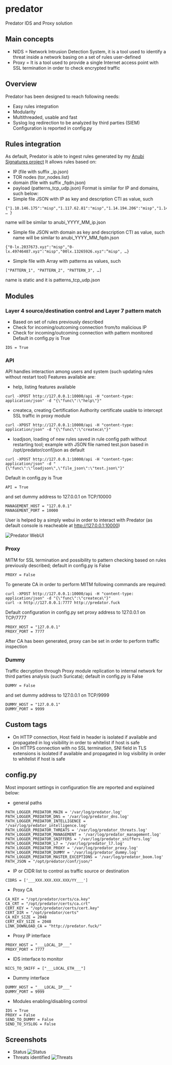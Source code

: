 # predator
Predator IDS and Proxy solution

## Main concepts
* NIDS = Network Intrusion Detection System, it is a tool used to identify a threat inside a network basing on a set of rules user-defined
* Proxy = It is a tool used to provide a single Internet access point with SSL termination in order to check encrypted traffic

## Overview
Predator has been designed to reach following needs:
* Easy rules integration
* Modularity
* Multithreaded, usable and fast
* Syslog log redirection to be analyzed by third parties (SIEM)
Configuration is reported in config.py

## Rules integration
As default, Predator is able to ingest rules generated by my [Anubi Signatures project](https://github.com/kavat/anubi-signatures)
It allows rules based on:
* IP (file with suffix _ip.json)
* TOR nodes (tor_nodes.list)
* domain (file with suffix _fqdn.json)
* payload (patterns_tcp_udp.json)
Format is similar for IP and domains, such below:
* Simple file JSON with IP as key and description CTI as value, such
```
{"1.10.146.175":"misp","1.117.62.81":"misp","1.14.194.206":"misp","1.14.206.72":"misp", … }
```
name will be similar to anubi_YYYY_MM_ip.json
* Simple file JSON with domain as key and description CTI as value, such
name will be similar to anubi_YYYY_MM_fqdn.json
```
{"0-lx.2037673.xyz":"misp","0-lx.49746487.xyz":"misp","00lx.13265926.xyz":“misp", …}
```
* Simple file with Array with patterns as values, such
```
["PATTERN_1", "PATTERN_2", "PATTERN_3", …] 
```
name is static and it is patterns_tcp_udp.json

## Modules
### Layer 4 source/destination control and Layer 7 pattern match
* Based on set of rules previously described
* Check for incoming/outcoming connection from/to malicious IP
* Check for incoming/outcoming connection with pattern monitored
Default in config.py is True
```
IDS = True
```
### API
API handles interaction among users and system (such updating rules without restart tool)
Features available are:
* help, listing features available
```
curl -XPOST http://127.0.0.1:10000/api -H "content-type: application/json" -d "{\"func\":\"help\"}"
```
* createca, creating Certification Authority certificate usable to intercept SSL traffic in proxy module
```
curl -XPOST http://127.0.0.1:10000/api -H "content-type: application/json" -d "{\"func\":\"createca\"}"
```
* loadjson, loading of new rules saved in rule config path without restarting tool; example with JSON file named test.json based in /opt/predator/conf/json as default
```
curl -XPOST http://127.0.0.1:10000/api -H "content-type: application/json" -d "{\"func\":\"loadjson\",\"file_json\":\"test.json\"}"
```
Default in config.py is True
```
API = True
```
and set dummy address to 127.0.0.1 on TCP/10000
```
MANAGEMENT_HOST = "127.0.0.1"
MANAGEMENT_PORT = 10000
```
User is helped by a simply webui in order to interact with Predator (as default console is reacheable at http://127.0.0.1:10000)

![Predator WebUI](screenshots/api.png)
### Proxy
MITM for SSL termination and possibility to pattern checking based on rules previously described; default in config.py is False
```
PROXY = False
```
To generate CA in order to perform MITM following commands are required:
```
curl -XPOST http://127.0.0.1:10000/api -H "content-type: application/json" -d "{\"func\":\"createca\"}"
curl -x http://127.0.0.1:7777 http://predator.fuck
```
Default configuration in config.py set proxy address to 127.0.0.1 on TCP/7777
```
PROXY_HOST = "127.0.0.1"
PROXY_PORT = 7777
```
After CA has been generated, proxy can be set in order to perform traffic inspection
### Dummy
Traffic decryption through Proxy module replication to internal network for third parties analysis (such Suricata); default in config.py is False
```
DUMMY = False
```
and set dummy address to 127.0.0.1 on TCP/9999
```
DUMMY_HOST = "127.0.0.1"
DUMMY_PORT = 9999
```
## Custom tags
* On HTTP connection, Host field in header is isolated if available and propagated in log visibility in order to whitelist if host is safe
* On HTTPS connection with no SSL termination, SNI field in TLS extensions is isolated if available and propagated in log visibility in order to whitelist if host is safe

## config.py
Most imporant settings in configuration file are reported and explained below:
* general paths
```
PATH_LOGGER_PREDATOR_MAIN = '/var/log/predator.log'
PATH_LOGGER_PREDATOR_DNS = '/var/log/predator_dns.log'
PATH_LOGGER_PREDATOR_INTELLIGENCE = '/var/log/predator_intelligence.log'
PATH_LOGGER_PREDATOR_THREATS = '/var/log/predator_threats.log'
PATH_LOGGER_PREDATOR_MANAGEMENT = '/var/log/predator_management.log'
PATH_LOGGER_PREDATOR_SNIFFERS = '/var/log/predator_sniffers.log'
PATH_LOGGER_PREDATOR_L7 = '/var/log/predator_l7.log'
PATH_LOGGER_PREDATOR_PROXY = '/var/log/predator_proxy.log'
PATH_LOGGER_PREDATOR_DUMMY = '/var/log/predator_dummy.log'
PATH_LOGGER_PREDATOR_MASTER_EXCEPTIONS = '/var/log/predator_boom.log'
PATH_JSON = "/opt/predator/conf/json/"
```
* IP or CIDR list to control as traffic source or destination
```
CIDRS = ['___XXX.XXX.XXX.XXX/YY___']
```
* Proxy CA
```
CA_KEY = "/opt/predator/certs/ca.key"
CA_CRT = "/opt/predator/certs/ca.crt"
CERT_KEY = "/opt/predator/certs/cert.key"
CERT_DIR = "/opt/predator/certs"
CA_KEY_SIZE = 2048
CERT_KEY_SIZE = 2048
LINK_DOWNLOAD_CA = "http://predator.fuck/"
```
* Proxy IP interface
```
PROXY_HOST = "___LOCAL_IP___"
PROXY_PORT = 7777
```
* IDS interface to monitor
```
NICS_TO_SNIFF = ["___LOCAL_ETH___"]
```
* Dummy interface
```
DUMMY_HOST = "___LOCAL_IP___"
DUMMY_PORT = 9999
```
* Modules enabling/disabling control
```
IDS = True
PROXY = False
SEND_TO_DUMMY = False
SEND_TO_SYSLOG = False
```

## Screenshots
* Status
![Status](screenshots/status.png)
* Threats identified
![Threats](screenshots/threats.png)
